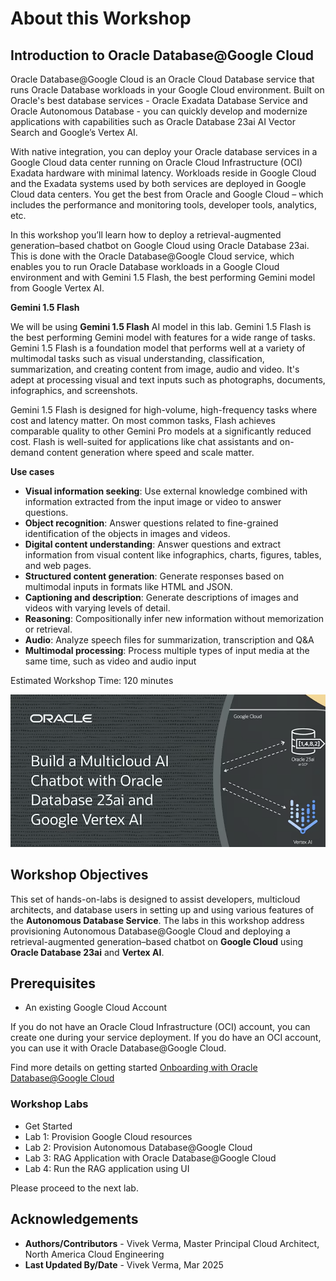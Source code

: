 # About this Workshop

## Introduction to Oracle Database@Google Cloud
Oracle Database@Google Cloud is an Oracle Cloud Database service that runs Oracle Database workloads in your Google Cloud environment. Built on Oracle's best database services - Oracle Exadata Database Service and Oracle Autonomous Database - you can quickly develop and modernize applications with capabilities such as Oracle Database 23ai AI Vector Search and Google’s Vertex AI. 

With native integration, you can deploy your Oracle database services in a Google Cloud data center running on Oracle Cloud Infrastructure (OCI) Exadata hardware with minimal latency. Workloads reside in Google Cloud and the Exadata systems used by both services are deployed in Google Cloud data centers. You get the best from Oracle and Google Cloud – which includes the performance and monitoring tools, developer tools, analytics, etc.

In this workshop you’ll learn how to deploy a retrieval-augmented generation–based chatbot on Google Cloud using Oracle Database 23ai. This is done with the Oracle Database@Google Cloud service, which enables you to run Oracle Database workloads in a Google Cloud environment and with Gemini 1.5 Flash, the best performing Gemini model from Google Vertex AI.

**Gemini 1.5 Flash**

We will be using **Gemini 1.5 Flash** AI model in this lab. Gemini 1.5 Flash is the best performing Gemini model with features for a wide range of tasks. Gemini 1.5 Flash is a foundation model that performs well at a variety of multimodal tasks such as visual understanding, classification, summarization, and creating content from image, audio and video. It's adept at processing visual and text inputs such as photographs, documents, infographics, and screenshots.

Gemini 1.5 Flash is designed for high-volume, high-frequency tasks where cost and latency matter. On most common tasks, Flash achieves comparable quality to other Gemini Pro models at a significantly reduced cost. Flash is well-suited for applications like chat assistants and on-demand content generation where speed and scale matter.

**Use cases**

* **Visual information seeking**: Use external knowledge combined with information extracted from the input image or video to answer questions.
* **Object recognition**: Answer questions related to fine-grained identification of the objects in images and videos.
* **Digital content understanding**: Answer questions and extract information from visual content like infographics, charts, figures, tables, and web pages.
* **Structured content generation**: Generate responses based on multimodal inputs in formats like HTML and JSON.
* **Captioning and description**: Generate descriptions of images and videos with varying levels of detail.
* **Reasoning**: Compositionally infer new information without memorization or retrieval.
* **Audio**: Analyze speech files for summarization, transcription and Q&A
* **Multimodal processing**: Process multiple types of input media at the same time, such as video and audio input

Estimated Workshop Time: 120 minutes

[![alt text](./images/intro-vertex-adb.png)](https://youtu.be/dzpoDeyKWy8?si=QPus80YKx_INjQi1)

## Workshop Objectives
This set of hands-on-labs is designed to assist developers, multicloud architects, and database users in setting up and using various features of the **Autonomous Database Service**. The labs in this workshop address provisioning Autonomous Database@Google Cloud and deploying a retrieval-augmented generation–based chatbot on **Google Cloud** using **Oracle Database 23ai** and **Vertex AI**.

## Prerequisites
- An existing Google Cloud Account

If you do not have an Oracle Cloud Infrastructure (OCI) account, you can create one during your service deployment. If you do have an OCI account, you can use it with Oracle Database@Google Cloud.

Find more details on getting started [Onboarding with Oracle Database@Google Cloud](https://docs.oracle.com/en-us/iaas/Content/database-at-gcp/oagcp-onboard.htm)


### Workshop Labs

* Get Started
* Lab 1: Provision Google Cloud resources
* Lab 2: Provision Autonomous Database@Google Cloud
* Lab 3: RAG Application with Oracle Database@Google Cloud
* Lab 4: Run the RAG application using UI

Please proceed to the next lab.

## Acknowledgements
- **Authors/Contributors** - Vivek Verma, Master Principal Cloud Architect, North America Cloud Engineering
- **Last Updated By/Date** - Vivek Verma, Mar 2025